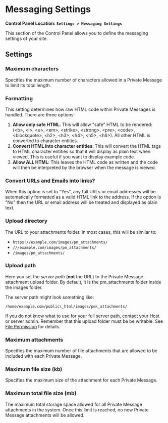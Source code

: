 <!--
    This source file is part of the open source project
    ExpressionEngine User Guide (https://github.com/ExpressionEngine/ExpressionEngine-User-Guide)

    @link      https://expressionengine.com/
    @copyright Copyright (c) 2003-2020, Packet Tide, LLC (https://packettide.com)
    @license   https://expressionengine.com/license Licensed under Apache License, Version 2.0
-->

# Messaging Settings

**Control Panel Location: `Settings > Messaging Settings`**

This section of the Control Panel allows you to define the messaging settings of your site.

## Settings

### Maximum characters

Specifies the maximum number of characters allowed in a Private Message to limit its total length.

### Formatting

This setting determines how raw HTML code within Private Messages is handled. There are three options:

1.  **Allow only safe HTML**: This will allow "safe" HTML to be rendered: (&lt;b&gt;, &lt;i&gt;, &lt;u&gt;, &lt;em&gt;, &lt;strike&gt;, &lt;strong&gt;, &lt;pre&gt;, &lt;code&gt;, &lt;blockquote&gt;, &lt;h2&gt;, &lt;h3&gt;, &lt;h4&gt;, &lt;h5&gt;, &lt;h6&gt;). All other HTML is converted to character entities.
2.  **Convert HTML into character entities**: This will convert the HTML tags to HTML character entities so that it will display as plain text when viewed. This is useful if you want to display example code.
3.  **Allow ALL HTML**: This leaves the HTML code as written and the code will then be interpreted by the browser when the message is viewed.

### Convert URLs and Emails into links?

When this option is set to "Yes", any full URLs or email addresses will be automatically formatted as a valid HTML link to the address. If the option is "No" then the URL or email address will be treated and displayed as plain text.

### Upload directory

The URL to your attachments folder. In most cases, this will be similar to:

- `https://example.com/images/pm_attachments/`
- `///example.com/images/pm_attachments/`
- `/images/pm_attachments/`

### Upload path

Here you set the _server path_ (**not** the URL) to the Private Message attachment upload folder. By default, it is the pm_attachments folder inside the images folder.

The server path might look something like:

    /home/example.com/public\_html/images/pm\_attachments/

If you do not know what to use for your full server path, contact your Host or server admin. Remember that this upload folder must be be writable. See [File Permission](troubleshooting/general.md#file-permissions) for details.

### Maximum attachments

Specifies the maximum number of file attachments that are allowed to be included with each Private Message.

### Maximum file size (kb)

Specifies the maximum size of the attachment for each Private Message.

### Maximum total file size (mb)

The maximum total storage space allowed for all Private Message attachments in the system. Once this limit is reached, no new Private Message attachments will be allowed.
